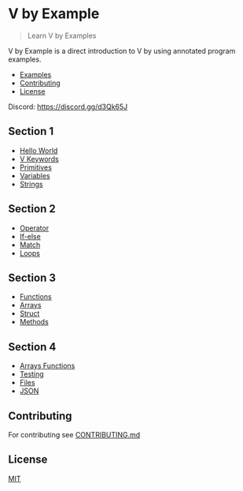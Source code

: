 # V by Example

> Learn V by Examples

V by Example is a direct introduction to V by using annotated program examples.

- [Examples](#examples)
- [Contributing](#contributing)
- [License](#license)

Discord: https://discord.gg/d3Qk65J

## Section 1

- [Hello World](examples/hello.md)
- [V Keywords](examples/keywords.md)
- [Primitives](examples/primitives.md)
- [Variables](examples/variables.md)
- [Strings](examples/strings.md)

## Section 2

- [Operator](examples/operator.md)
- [If-else](examples/if-else.md)
- [Match](examples/match.md)
- [Loops](examples/loops.md)

## Section 3

- [Functions](examples/functions.md)
- [Arrays](examples/arrays.md)
- [Struct](examples/struct.md)
- [Methods](examples/methods.md)

## Section 4

- [Arrays Functions](examples/array-functions.md)
- [Testing](examples/testing.md)
- [Files](examples/files.md)
- [JSON](examples/json.md)

## Contributing

For contributing see [CONTRIBUTING.md](CONTRIBUTING.md)

## License

[MIT](LICENSE)
